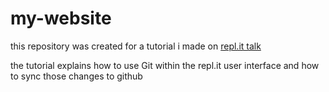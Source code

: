 # my-website

this repository was created for a tutorial i made on [repl.it talk](https://repl.it/talk/all)

the tutorial explains how to use Git within the repl.it user interface and how to sync those changes to github
